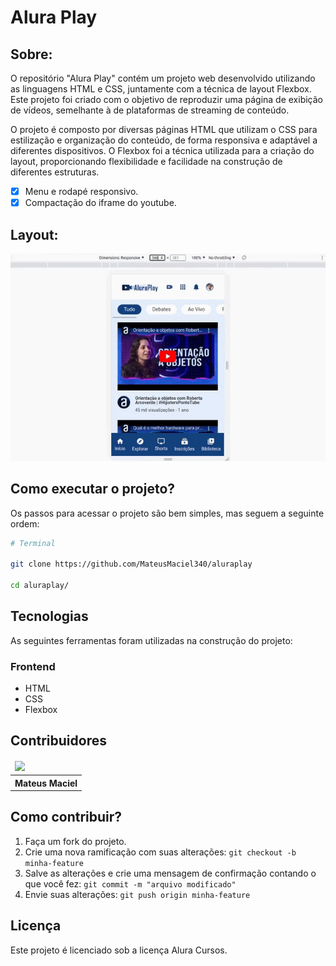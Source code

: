 # Alura Play

## Sobre:

O repositório "Alura Play" contém um projeto web desenvolvido utilizando as linguagens HTML e CSS, juntamente com a técnica de layout Flexbox. Este projeto foi criado com o objetivo de reproduzir uma página de exibição de vídeos, semelhante à de plataformas de streaming de conteúdo.

O projeto é composto por diversas páginas HTML que utilizam o CSS para estilização e organização do conteúdo, de forma responsiva e adaptável a diferentes dispositivos. O Flexbox foi a técnica utilizada para a criação do layout, proporcionando flexibilidade e facilidade na construção de diferentes estruturas.

- [x] Menu e rodapé responsivo.
- [x] Compactação do iframe do youtube.

## Layout:

![](assets/aluraplay.gif)

## Como executar o projeto?

Os passos para acessar o projeto são bem simples, mas seguem a seguinte ordem:

```bash
# Terminal

git clone https://github.com/MateusMaciel340/aluraplay

cd aluraplay/

```

## Tecnologias

As seguintes ferramentas foram utilizadas na construção do projeto:

### Frontend

- HTML
- CSS
- Flexbox

## Contribuidores

<table>
    <thead>
        <tr>
            <td>
                <img src="https://avatars.githubusercontent.com/u/55550732?v=4" width="150px"/>
            </td>
        </tr>
    </thead>
    <tbody>
        <tr>
            <th>Mateus Maciel</th>
        </tr>
    </tbody>
</table>

## Como contribuir?

1. Faça um fork do projeto.
2. Crie uma nova ramificação com suas alterações: `git checkout -b minha-feature`
3. Salve as alterações e crie uma mensagem de confirmação contando o que você fez: `git commit -m "arquivo modificado"`
4. Envie suas alterações: `git push origin minha-feature`

## Licença

Este projeto é licenciado sob a licença Alura Cursos.
